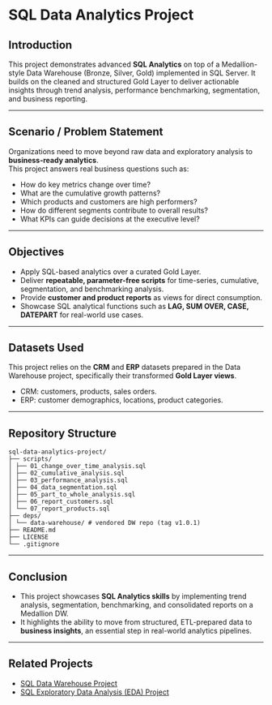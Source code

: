 # SQL Data Analytics Project

## Introduction  

This project demonstrates advanced **SQL Analytics** on top of a Medallion-style Data Warehouse (Bronze, Silver, Gold) implemented in SQL Server. It builds on the cleaned and structured Gold Layer to deliver actionable insights through trend analysis, performance benchmarking, segmentation, and business reporting.


---
## Scenario / Problem Statement  
Organizations need to move beyond raw data and exploratory analysis to **business-ready analytics**.  
This project answers real business questions such as:  
- How do key metrics change over time?  
- What are the cumulative growth patterns?  
- Which products and customers are high performers?  
- How do different segments contribute to overall results?  
- What KPIs can guide decisions at the executive level?  
---
## Objectives  
- Apply SQL-based analytics over a curated Gold Layer.  
- Deliver **repeatable, parameter-free scripts** for time-series, cumulative, segmentation, and benchmarking analysis.  
- Provide **customer and product reports** as views for direct consumption.  
- Showcase SQL analytical functions such as **LAG, SUM OVER, CASE, DATEPART** for real-world use cases.  
---
## Datasets Used  
This project relies on the **CRM** and **ERP** datasets prepared in the Data Warehouse project, specifically their transformed **Gold Layer views**.  

- CRM: customers, products, sales orders.  
- ERP: customer demographics, locations, product categories.  
---
## Repository Structure  
```text
sql-data-analytics-project/
├── scripts/
│ ├── 01_change_over_time_analysis.sql
│ ├── 02_cumulative_analysis.sql
│ ├── 03_performance_analysis.sql
│ ├── 04_data_segmentation.sql
│ ├── 05_part_to_whole_analysis.sql
│ ├── 06_report_customers.sql
│ └── 07_report_products.sql
├── deps/
│ └── data-warehouse/ # vendored DW repo (tag v1.0.1)
├── README.md
├── LICENSE
└── .gitignore
```

---
## Conclusion  
- This project showcases **SQL Analytics skills** by implementing trend analysis, segmentation, benchmarking, and consolidated reports on a Medallion DW.  
- It highlights the ability to move from structured, ETL-prepared data to **business insights**, an essential step in real-world analytics pipelines.  

---
## Related Projects  
- [SQL Data Warehouse Project](https://github.com/Emadeddin-Beshtawi/sql-data-warehouse-project)  
- [SQL Exploratory Data Analysis (EDA) Project](https://github.com/Emadeddin-Beshtawi/sql-exploratory-data-analysis-project)  
